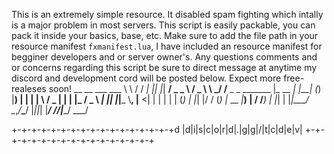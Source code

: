 This is an extremely simple resource. It disabled spam fighting which intally is a major problem in most servers. 
This script is easily packable, you can pack it inside your basics, base, etc. Make sure to add the file path in your
resource manifest `fxmanifest.lua`, I have included an resource manifest for begginer developers and or server owner's.
 Any questions comments and or concerns regarding this script be sure to direct message at anytime my discord and development 
 cord will be posted below. Expect more free-realeses soon!
                               __ __        ___        ___
  \ \   / /                  _| || |_| ____/ _ \___ \ / _ \ 
   \ \_/ /__  _   _ _______ |_  __  _| |__| (_) |__) | | | |
    \   / _ \| | | |_  / _ \ _| || |_|___ \\__, |__ <| | | |
     | | (_) | |_| |/ / (_) |_  __  _|___) | / /___) | |_| |
     |_|\___/ \__,_/___\___/  |_||_| |____/ /_/|____/ \___/                                                           
                                                                  
 +-+-+-+-+-+-+-+-+-+-+-+-+-+-+-+-+d
 |d|i|s|c|o|r|d|.|g|g|/|t|c|d|e|v|
 +-+-+-+-+-+-+-+-+-+-+-+-+-+-+-+-+
